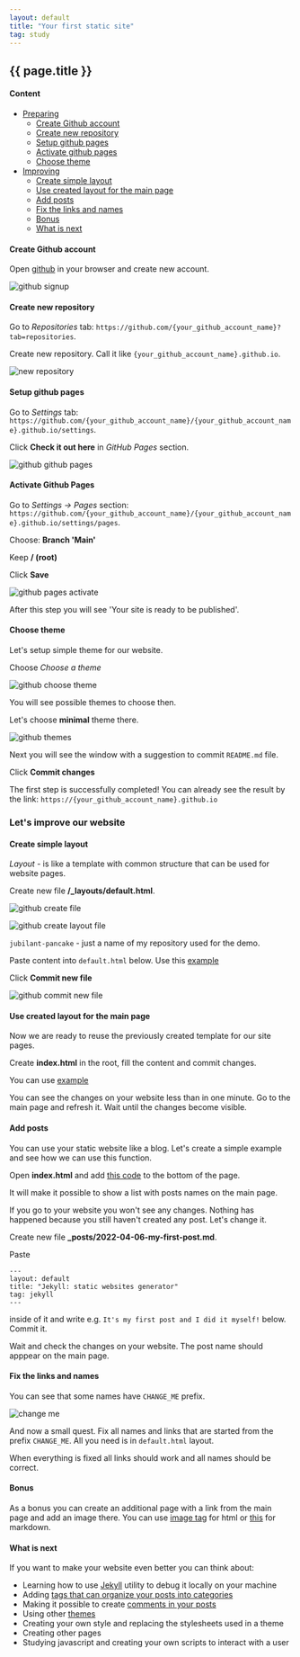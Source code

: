 ```yaml
---
layout: default
title: "Your first static site"
tag: study
---
```


## {{ page.title }}

#### Content

<ul>
<li><a href="#create-github-account">Preparing</a>
<ul>
<li><a href="#create-github-account">Create Github account</a></li>
<li><a href="#create-new-repository">Create new repository</a></li>
<li><a href="#setup-github-pages">Setup github pages</a></li>
<li><a href="#activate-github-pages">Activate github pages</a></li>
<li><a href="#choose-theme">Choose theme</a></li>
</ul>
</li>
<li><a href="#lets-improve-our-site">Improving</a>
<ul>
<li><a href="#create-simple-layout">Create simple layout</a></li>
<li><a href="#use-created-layout-for-the-main-page">Use created layout for the main page</a></li>
<li><a href="#add-posts">Add posts</a></li>
<li><a href="#fix-the-links-and-names">Fix the links and names</a></li>
<li><a href="#bonus">Bonus</a></li>
<li><a href="#what-is-next">What is next</a></li>
</ul>
</li>
</ul>

#### Create Github account

Open [github](https://github.com) in your browser and create new account.

![github signup](../../../images/your_first_static_site/gh_signup.png)

#### Create new repository

Go to _Repositories_ tab: `https://github.com/{your_github_account_name}?tab=repositories`.

Create new repository. Call it like `{your_github_account_name}.github.io`.

![new repository](../../../images/your_first_static_site/gh_new_repo.png)

#### Setup github pages

Go to _Settings_ tab: `https://github.com/{your_github_account_name}/{your_github_account_name}.github.io/settings`.

Click **Check it out here** in _GitHub Pages_ section.

![github github pages](../../../images/your_first_static_site/gh_gh_pages.png)

#### Activate Github Pages

Go to _Settings -> Pages_ section: `https://github.com/{your_github_account_name}/{your_github_account_name}.github.io/settings/pages`.

Choose: **Branch 'Main'**

Keep **/ (root)**

Click **Save**

![github pages activate](../../../images/your_first_static_site/gh_pages_activate.png)

After this step you will see 'Your site is ready to be published'.

#### Choose theme

Let's setup simple theme for our website.

Choose _Choose a theme_

![github choose theme](../../../images/your_first_static_site/gh_choose_theme.png)

You will see possible themes to choose then.

Let's choose **minimal** theme there.

![github themes](../../../images/your_first_static_site/gh_minimal_theme.png)

Next you will see the window with a suggestion to commit `README.md` file.

Click **Commit changes**

The first step is successfully completed! You can already see the result by the link: `https://{your_github_account_name}.github.io`

### Let's improve our website

#### Create simple layout

_Layout_ - is like a template with common structure that can be used for website pages.

Create new file **/\_layouts/default.html**.

![github create file](../../../images/your_first_static_site/gh_create_file.png)

![github create layout file](../../../images/your_first_static_site/gh_create_layout_file.png)

`jubilant-pancake` - just a name of my repository used for the demo.

Paste content into `default.html` below. Use this [example](https://gist.githubusercontent.com/render1980/79fada63bd049f9fd0adbc87738f1db8/raw/2c4dec44597580727318d2f8c642df4e9d200d10/default.html)

Click **Commit new file**

![github commit new file](../../../images/your_first_static_site/gh_commit_new_file.png)

#### Use created layout for the main page

Now we are ready to reuse the previously created template for our site pages.

Create **index.html** in the root, fill the content and commit changes.

You can use [example](https://gist.githubusercontent.com/render1980/79fada63bd049f9fd0adbc87738f1db8/raw/2c4dec44597580727318d2f8c642df4e9d200d10/index.html)

You can see the changes on your website less than in one minute. Go to the main page and refresh it. Wait until the changes become visible.

#### Add posts

You can use your static website like a blog. Let's create a simple example and see how we can use this function.

Open **index.html** and add [this code](https://gist.github.com/render1980/79fada63bd049f9fd0adbc87738f1db8#file-index_with_posts-html-L18-L20) to the bottom of the page.

It will make it possible to show a list with posts names on the main page.

If you go to your website you won't see any changes. Nothing has happened because you still haven't created any post. Let's change it.

Create new file **\_posts/2022-04-06-my-first-post.md**.

Paste

```
---
layout: default
title: "Jekyll: static websites generator"
tag: jekyll
---
```

inside of it and write e.g. `It's my first post and I did it myself!` below. Commit it.

Wait and check the changes on your website. The post name should apppear on the main page.

#### Fix the links and names

You can see that some names have `CHANGE_ME` prefix.

![change me](../../../images/your_first_static_site/change_me.png)

And now a small quest. Fix all names and links that are started from the prefix `CHANGE_ME`. All you need is in `default.html` layout.

When everything is fixed all links should work and all names should be correct.

#### Bonus

As a bonus you can create an additional page with a link from the main page and add an image there. You can use <a href="https://www.w3schools.com/tags/tag_img.asp">image tag</a> for html or <a href="https://www.markdownguide.org/basic-syntax/#images">this</a> for markdown.

#### What is next

If you want to make your website even better you can think about:

- Learning how to use <a href="https://jekyllrb.com/">Jekyll</a> utility to debug it locally on your machine
- Adding <a href="https://peterroelants.github.io/posts/adding-tags-to-github-pages/">tags that can organize your posts into categories</a>
- Making it possible to create <a href="https://stackoverflow.com/a/61740829">comments in your posts</a>
- Using other <a href="https://pages.github.com/themes/">themes</a>
- Creating your own style and replacing the stylesheets used in a theme
- Creating other pages
- Studying javascript and creating your own scripts to interact with a user
